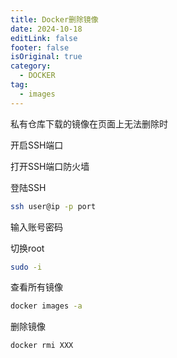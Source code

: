 ```yaml
---
title: Docker删除镜像
date: 2024-10-18
editLink: false
footer: false
isOriginal: true
category:
  - DOCKER
tag:
  - images
---
```


私有仓库下载的镜像在页面上无法删除时

开启SSH端口

打开SSH端口防火墙

登陆SSH

```bash
ssh user@ip -p port
```

输入账号密码

切换root

```bash
sudo -i
```

查看所有镜像

```bash
docker images -a
```

删除镜像

```bash
docker rmi XXX
```